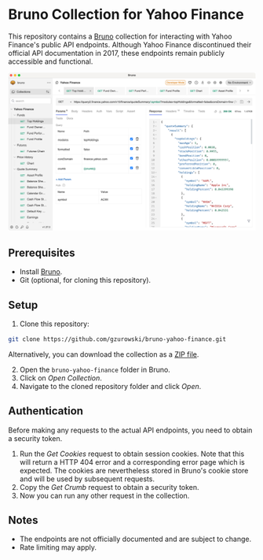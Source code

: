 # Bruno Collection for Yahoo Finance

This repository contains a [Bruno](https://www.usebruno.com/) collection for interacting with Yahoo Finance's public API endpoints. Although Yahoo Finance discontinued their official API documentation in 2017, these endpoints remain publicly accessible and functional.

![Bruno Collection for Yahoo Finance](.github/screenshots/bruno-yahoo-finance.png)

## Prerequisites

- Install [Bruno](https://www.usebruno.com/downloads).
- Git (optional, for cloning this repository).

## Setup

1. Clone this repository:

```bash
git clone https://github.com/gzurowski/bruno-yahoo-finance.git
```

Alternatively, you can download the collection as a [ZIP file](https://github.com/gzurowski/bruno-yahoo-finance/archive/refs/heads/main.zip).

2. Open the `bruno-yahoo-finance` folder in Bruno.
3. Click on _Open Collection_.
4. Navigate to the cloned repository folder and click _Open_.

## Authentication

Before making any requests to the actual API endpoints, you need to obtain a security token.

1. Run the _Get Cookies_ request to obtain session cookies. Note that this will return a HTTP 404 error and a corresponding error page which is expected. The cookies are nevertheless stored in Bruno's cookie store and will be used by subsequent requests.
2. Copy the _Get Crumb_ request to obtain a security token.
3. Now you can run any other request in the collection.

## Notes

- The endpoints are not officially documented and are subject to change.
- Rate limiting may apply.

